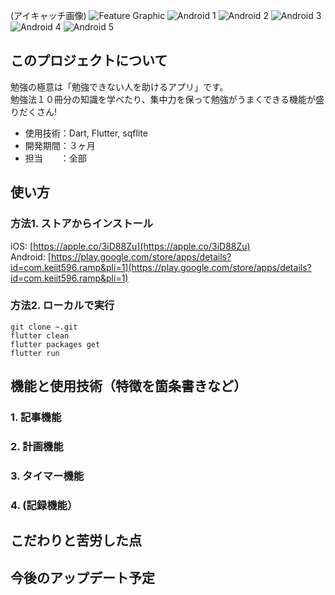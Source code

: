 (アイキャッチ画像)
![Feature Graphic](https://user-images.githubusercontent.com/81548811/229256163-7dcc4dc1-ba27-47fb-924d-ea4b298e72bf.jpg)
![Android 1](https://user-images.githubusercontent.com/81548811/229256245-c3fde846-926c-4875-916c-b9fe3599e939.jpg)
![Android 2](https://user-images.githubusercontent.com/81548811/229256233-2eb87875-dcf6-4693-b3be-0bd278efcb41.jpg)
![Android 3](https://user-images.githubusercontent.com/81548811/229256259-a1aaacfe-b396-469b-99e2-e3d0b9d2dfbd.jpg)
![Android 4](https://user-images.githubusercontent.com/81548811/229256299-99af8cb7-caf4-4119-8c87-1d27ae841714.jpg)
![Android 5](https://user-images.githubusercontent.com/81548811/229256311-e9981873-50be-498e-bd5c-2ecbf3a7e1d6.jpg)

## このプロジェクトについて
勉強の極意は「勉強できない人を助けるアプリ」です。  
勉強法１０冊分の知識を学べたり、集中力を保って勉強がうまくできる機能が盛りだくさん!  
- 使用技術：Dart, Flutter, sqflite
- 開発期間：３ヶ月  
- 担当　　：全部  

## 使い方
### 方法1. ストアからインストール  
iOS: [https://apple.co/3iD88Zu](https://apple.co/3iD88Zu)  
Android: [https://play.google.com/store/apps/details?id=com.keiit596.ramp&pli=1](https://play.google.com/store/apps/details?id=com.keiit596.ramp&pli=1)  

### 方法2. ローカルで実行
```
git clone ~.git
flutter clean
flutter packages get
flutter run
```

## 機能と使用技術（特徴を箇条書きなど）
### 1. 記事機能

### 2. 計画機能
### 3. タイマー機能
### 4. (記録機能）

## こだわりと苦労した点

## 今後のアップデート予定
